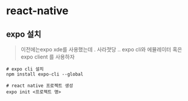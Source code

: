 # react-native

## expo 설치
> 이전에는expo xde를 사용했는데 . 사라졋당 ..
> expo cli와 에뮬레이터 혹은expo client 를 사용하자
```
# expo cli 설치
npm install expo-cli --global

# react native 프로젝트 생성
expo init <프로젝트 명>

```
